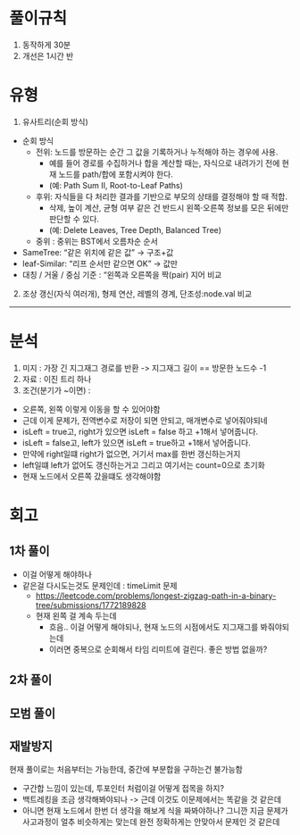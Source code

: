 # 풀이규칙
1. 동작하게 30분
2. 개선은 1시간 반

# 유형
1. 유사트리(순회 방식)
- 순회 방식
  - 전위: 노드를 방문하는 순간 그 값을 기록하거나 누적해야 하는 경우에 사용. 
    - 예를 들어 경로를 수집하거나 합을 계산할 때는, 자식으로 내려가기 전에 현재 노드를 path/합에 포함시켜야 한다. 
    - (예: Path Sum II, Root-to-Leaf Paths)
  - 후위: 자식들을 다 처리한 결과를 기반으로 부모의 상태를 결정해야 할 때 적합. 
    - 삭제, 높이 계산, 균형 여부 같은 건 반드시 왼쪽·오른쪽 정보를 모은 뒤에만 판단할 수 있다. 
    - (예: Delete Leaves, Tree Depth, Balanced Tree)
  - 중위 : 중위는 BST에서 오름차순 순서
- SameTree: “같은 위치에 같은 값” → 구조+값
- leaf-Similar: “리프 순서만 같으면 OK” → 값만 
- 대칭 / 거울 / 중심 기준 : “왼쪽과 오른쪽을 짝(pair) 지어 비교

2. 조상 갱신(자식 여러개), 형제 연산, 레벨의 경계, 단조성:node.val 비교

---

# 분석

1. 미지 : 가장 긴 지그재그 경로를 반환 -> 지그재그 길이 == 방문한 노드수 -1
2. 자료 : 이진 트리 하나
3. 조건(분기가 ~이면) :
- 오른쪽, 왼쪽 이렇게 이동을 할 수 있어야함
- 근데 이게 문제가, 전역변수로 저장이 되면 안되고, 매개변수로 넣어줘야되네
- isLeft = true고,  right가 있으면 isLeft = false 하고 +1해서 넣어줍니다.
- isLeft = false고,  left가 있으면 isLeft = true하고 +1해서 넣어줍니다.
- 만약에 right일떄 right가 없으면, 거기서 max를 한번 갱신하는거지
- left일떄 left가 없어도 갱신하는거고 그리고 여기서는 count=0으로 초기화
- 현재 노드에서 오른쪽 갔을떄도 생각해야함


# 회고

## 1차 풀이
- 이걸 어떻게 해야하나
- 같은걸 다시도는것도 문제인데 : timeLimit 문제
    - https://leetcode.com/problems/longest-zigzag-path-in-a-binary-tree/submissions/1772189828
    - 현재 왼쪽 걸 계속 두는데
        - 흐음.. 이걸 어떻게 해야되나, 현재 노드의 시점에서도 지그재그를 봐줘야되는데
        - 이러면 중복으로 순회해서 타임 리미트에 걸린다. 좋은 방법 없을까?

## 2차 풀이

## 모범 풀이

## 재발방지
현재 풀이로는 처음부터는 가능한데, 중간에 부분합을 구하는건 불가능함
- 구간합 느낌이 있는데, 투포인터 처럼이걸 어떻게 접목을 하지?
- 백트레킹을 조금 생각해봐야되나 -> 근데 이것도 이문제에서는 똑같을 것 같은데
- 아니면 현재 노드에서 한번 더 생각을 해보게 식을 짜봐야하나?
그니깐 지금 문제가 사고과정이 얼추 비슷하게는 맞는데
완전 정확하게는 안맞아서 문제인 것 같은데